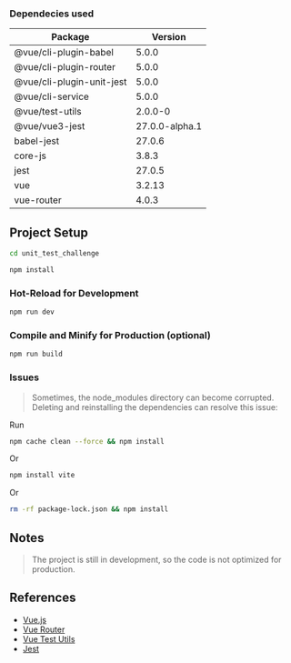 ### Dependecies used

| Package                   | Version        |
| ------------------------- | -------------- |
| @vue/cli-plugin-babel     | 5.0.0          |
| @vue/cli-plugin-router    | 5.0.0          |
| @vue/cli-plugin-unit-jest | 5.0.0          |
| @vue/cli-service          | 5.0.0          |
| @vue/test-utils           | 2.0.0-0        |
| @vue/vue3-jest            | 27.0.0-alpha.1 |
| babel-jest                | 27.0.6         |
| core-js                   | 3.8.3          |
| jest                      | 27.0.5         |
| vue                       | 3.2.13         |
| vue-router                | 4.0.3          |

## Project Setup

```sh
cd unit_test_challenge
```

```sh
npm install
```

### Hot-Reload for Development

```sh
npm run dev
```

### Compile and Minify for Production (optional)

```sh
npm run build
```

### Issues

> Sometimes, the node_modules directory can become corrupted. Deleting and reinstalling the dependencies can resolve this issue:

Run

```sh
npm cache clean --force && npm install
```

Or

```sh
npm install vite
```

Or

```sh
rm -rf package-lock.json && npm install
```

## Notes

> The project is still in development, so the code is not optimized for production.

## References

- [Vue.js](https://vuejs.org/)
- [Vue Router](https://router.vuejs.org/)
- [Vue Test Utils](https://vue-test-utils.vuejs.org/)
- [Jest](https://jestjs.io/)
